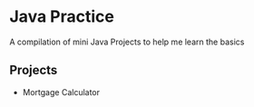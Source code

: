 # Java Practice
A compilation of mini Java Projects to help me learn the basics
## Projects
- Mortgage Calculator
